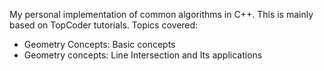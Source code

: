 My personal implementation of common algorithms in C++. This is mainly based on TopCoder tutorials. Topics covered: 
- Geometry Concepts: Basic concepts
- Geometry concepts: Line Intersection and Its applications
